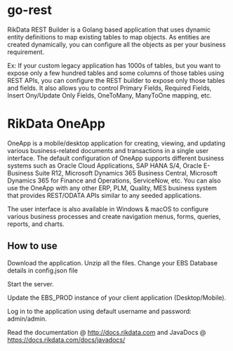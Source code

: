 # go-rest
RikData REST Builder is a Golang based application that uses dynamic entity definitions to map existing tables to map objects. As entities are created dynamically, you can configure all the objects as per your business requirement.

Ex: If your custom legacy application has 1000s of tables, but you want to expose only a few hundred tables and some columns of those tables using REST APIs, you can configure the REST builder to expose only those tables and fields. It also allows you to control Primary Fields, Required Fields, Insert Ony/Update Only Fields, OneToMany, ManyToOne mapping, etc.

# RikData OneApp
OneApp is a mobile/desktop application for creating, viewing, and updating various business-related documents and transactions in a single user interface. The default configuration of OneApp supports different business systems such as Oracle Cloud Applications, SAP HANA S/4, Oracle E-Business Suite R12, Microsoft Dynamics 365 Business Central, Microsoft Dynamics 365 for Finance and Operations, ServiceNow, etc. You can also use the OneApp with any other ERP, PLM, Quality, MES business system that provides REST/ODATA APIs similar to any seeded applications.

The user interface is also available in Windows & macOS to configure various business processes and create navigation menus, forms, queries, reports, and charts.


## How to use
Download the application. 
Unzip all the files.
Change your EBS Database details in config.json file

Start the server. 

Update the EBS_PROD instance of your client application (Desktop/Mobile).

Log in to the application using default username and password: admin/admin.

Read the documentation @ http://docs.rikdata.com and JavaDocs @ https://docs.rikdata.com/docs/javadocs/

